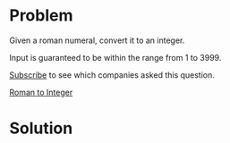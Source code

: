 
# Problem

Given a roman numeral, convert it to an integer.

Input is guaranteed to be within the range from 1 to 3999.

[Subscribe](/subscribe/) to see which companies asked this question.



[Roman to Integer](https://leetcode.com/problems/roman-to-integer)

# Solution




